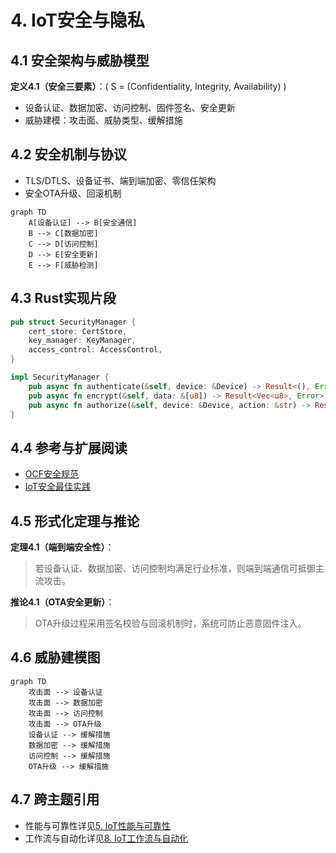 # 4. IoT安全与隐私

## 4.1 安全架构与威胁模型

**定义4.1（安全三要素）**：\( S = (Confidentiality, Integrity, Availability) \)

- 设备认证、数据加密、访问控制、固件签名、安全更新
- 威胁建模：攻击面、威胁类型、缓解措施

## 4.2 安全机制与协议

- TLS/DTLS、设备证书、端到端加密、零信任架构
- 安全OTA升级、回滚机制

```mermaid
graph TD
    A[设备认证] --> B[安全通信]
    B --> C[数据加密]
    C --> D[访问控制]
    D --> E[安全更新]
    E --> F[威胁检测]
```

## 4.3 Rust实现片段

```rust
pub struct SecurityManager {
    cert_store: CertStore,
    key_manager: KeyManager,
    access_control: AccessControl,
}

impl SecurityManager {
    pub async fn authenticate(&self, device: &Device) -> Result<(), Error> { /* ... */ }
    pub async fn encrypt(&self, data: &[u8]) -> Result<Vec<u8>, Error> { /* ... */ }
    pub async fn authorize(&self, device: &Device, action: &str) -> Result<bool, Error> { /* ... */ }
}
```

## 4.4 参考与扩展阅读

- [OCF安全规范](https://openconnectivity.org/developer/specifications/security/)
- [IoT安全最佳实践](https://www.owasp.org/index.php/OWASP_Internet_of_Things_Project)

## 4.5 形式化定理与推论

**定理4.1（端到端安全性）**：
> 若设备认证、数据加密、访问控制均满足行业标准，则端到端通信可抵御主流攻击。

**推论4.1（OTA安全更新）**：
> OTA升级过程采用签名校验与回滚机制时，系统可防止恶意固件注入。

## 4.6 威胁建模图

```mermaid
graph TD
    攻击面 --> 设备认证
    攻击面 --> 数据加密
    攻击面 --> 访问控制
    攻击面 --> OTA升级
    设备认证 --> 缓解措施
    数据加密 --> 缓解措施
    访问控制 --> 缓解措施
    OTA升级 --> 缓解措施
```

## 4.7 跨主题引用

- 性能与可靠性详见[5. IoT性能与可靠性](05_Performance_Reliability.md)
- 工作流与自动化详见[8. IoT工作流与自动化](08_Workflow_Automation.md)

